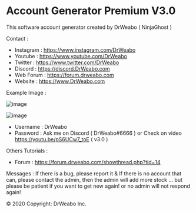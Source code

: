 # Account Generator Premium V3.0
This software account generator created by DrWeabo ( NinjaGhost ) 

Contact :

- Instagram : https://www.instagram.com/DrWeabo
- Youtube : https://www.youtube.com/DrWeabo
- Twitter : https://www.twitter.com/DrWeabo
- Discord : https://discord.DrWeabo.com
- Web Forum : https://forum.drweabo.com
- Website : https://www.DrWeabo.com

Example Image : 

![image](https://i.imgur.com/ki1SaHf.png)

![image](https://cdn.discordapp.com/attachments/530205261126828033/657106380087361537/SPOILER_unknown.png)

- Username : DrWeabo
- Password : Ask me on Discord ( DrWeabo#6666 ) or Check on video https://youtu.be/pS6UCw7_toE ( v3.0 )

Others Tutorials :
- Forum : https://forum.drweabo.com/showthread.php?tid=14

Messages :
If there is a bug, please report it & If there is no account that can, please contact the admin, then the admin will add more stock ... but please be patient if you want to get new again! or no admin will not respond again!

© 2020 Copyright: DrWeabo Inc.
